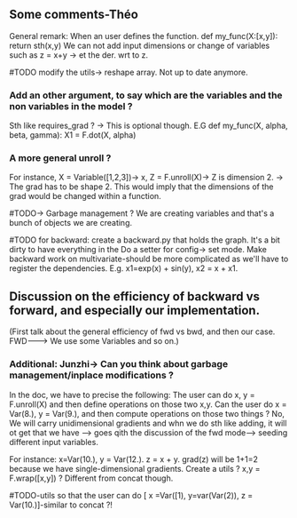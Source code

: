 ## Some comments-Théo

General remark: When an user defines the function. 
def my_func(X:[x,y]):
    return sth(x,y)
We can not add input dimensions or change of variables such as z = x+y -> et the der. wrt to z. 

#TODO modify the utils-> reshape array. Not up to date anymore. 

### Add an other argument, to say which are the variables and the non variables in the model ? 
Sth like requires_grad ? -> This is optional though. 
E.G def my_func(X, alpha, beta, gamma):
    X1 = F.dot(X, alpha)

### A more general unroll ? 
For instance, X = Variable([1,2,3])-> x, Z = F.unroll(X)-> Z is dimension 2. 
-> The grad has to be shape 2. This would imply that the dimensions of the grad would be changed within 
a function. 

#TODO-> Garbage management ? We are creating variables and that's a bunch of objects we are creating. 

#TODO for backward: create a backward.py that holds the graph. It's a bit dirty to have everything in the 
Do a setter for config-> set mode. 
Make backward work on multivariate-should be more complicated as we'll have to register the dependencies.
E.g. x1=exp(x) + sin(y), x2 = x + x1.

## Discussion on the efficiency of backward vs forward, and especially our implementation. 
(First talk about the general efficiency of fwd vs bwd, and then our case. FWD---> We use some Variables and so on.)

### Additional: Junzhi-> Can you think about garbage management/inplace modifications ? 

In the doc, we have to precise the following:
The user can do x, y = F.unroll(X) and then define operations on those two x,y.
Can the user do x = Var(8.), y = Var(9.), and then compute operations on those two things ? 
No, We will carry unidimensional gradients and whn we do sth like adding, it will ot get that we have 
--> goes qith the discussion of the fwd mode--> seeding different input variables.

For instance: x=Var(10.), y = Var(12.). z = x + y. grad(z) will be 1+1=2 because we have single-dimensional gradients. 
Create a utils ? x,y = F.wrap([x,y]) ? Different from concat though. 


#TODO-utils so that the user can do [ x =Var([1), y=var(Var(2)), z = Var(10.)]-similar to concat ?!




